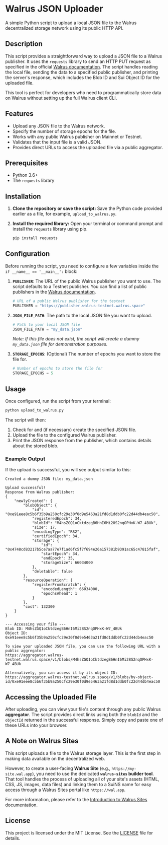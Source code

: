 # Walrus JSON Uploader

A simple Python script to upload a local JSON file to the Walrus decentralized storage network using its public HTTP API.

## Description

This script provides a straightforward way to upload a JSON file to a Walrus publisher. It uses the `requests` library to send an HTTP PUT request as specified in the official [Walrus documentation](https://docs.wal.app/usage/http-api.html). The script handles reading the local file, sending the data to a specified public publisher, and printing the server's response, which includes the Blob ID and Sui Object ID for the uploaded file.

This tool is perfect for developers who need to programmatically store data on Walrus without setting up the full Walrus client CLI.

## Features

-   Upload any JSON file to the Walrus network.
-   Specify the number of storage epochs for the file.
-   Works with any public Walrus publisher on Mainnet or Testnet.
-   Validates that the input file is a valid JSON.
-   Provides direct URLs to access the uploaded file via a public aggregator.

## Prerequisites

-   Python 3.6+
-   The `requests` library

## Installation

1.  **Clone the repository or save the script:**
    Save the Python code provided earlier as a file, for example, `upload_to_walrus.py`.

2.  **Install the required library:**
    Open your terminal or command prompt and install the `requests` library using pip.

    ```bash
    pip install requests
    ```

## Configuration

Before running the script, you need to configure a few variables inside the `if __name__ == '__main__':` block:

1.  **`PUBLISHER`**: The URL of the public Walrus publisher you want to use. The script defaults to a Testnet publisher. You can find a list of public publishers in the [Walrus documentation](https://docs.wal.app/usage/http-api.html#using-a-public-aggregator-or-publisher).

    ```python
    # URL of a public Walrus publisher for the testnet
    PUBLISHER = "https://publisher.walrus-testnet.walrus.space"
    ```

2.  **`JSON_FILE_PATH`**: The path to the local JSON file you want to upload.

    ```python
    # Path to your local JSON file
    JSON_FILE_PATH = "my_data.json"
    ```
    *Note: If this file does not exist, the script will create a dummy `my_data.json` file for demonstration purposes.*

3.  **`STORAGE_EPOCHS`**: (Optional) The number of epochs you want to store the file for.

    ```python
    # Number of epochs to store the file for
    STORAGE_EPOCHS = 5
    ```

## Usage

Once configured, run the script from your terminal:

```bash
python upload_to_walrus.py
```

The script will then:
1.  Check for and (if necessary) create the specified JSON file.
2.  Upload the file to the configured Walrus publisher.
3.  Print the JSON response from the publisher, which contains details about the stored blob.

### Example Output

If the upload is successful, you will see output similar to this:

```
Created a dummy JSON file: my_data.json

Upload successful!
Response from Walrus publisher:
{
    "newlyCreated": {
        "blobObject": {
            "id": "0xe91eee8c5b6f35b9a250cfc29e30f0d9e5463a21fd8d1ddb0fc22d44db4eac50",
            "registeredEpoch": 34,
            "blobId": "M4hsZGQ1oCktdzegB6HnI6Mi28S2nqOPHxK-W7_4BUk",
            "size": 17,
            "encodingType": "RS2",
            "certifiedEpoch": 34,
            "storage": {
                "id": "0x4748cd83217b5ce7aa77e7f1ad6fc5f7f694e26a157381b9391ac65c47815faf",
                "startEpoch": 34,
                "endEpoch": 35,
                "storageSize": 66034000
            },
            "deletable": false
        },
        "resourceOperation": {
            "registerFromScratch": {
                "encodedLength": 66034000,
                "epochsAhead": 1
            }
        },
        "cost": 132300
    }
}

--- Accessing your file ---
Blob ID: M4hsZGQ1oCktdzegB6HnI6Mi28S2nqOPHxK-W7_4BUk
Object ID: 0xe91eee8c5b6f35b9a250cfc29e30f0d9e5463a21fd8d1ddb0fc22d44db4eac50

To view your uploaded JSON file, you can use the following URL with a public aggregator:
https://aggregator.walrus-testnet.walrus.space/v1/blobs/M4hsZGQ1oCktdzegB6HnI6Mi28S2nqOPHxK-W7_4BUk

Alternatively, you can access it by its object ID:
https://aggregator.walrus-testnet.walrus.space/v1/blobs/by-object-id/0xe91eee8c5b6f35b9a250cfc29e30f0d9e5463a21fd8d1ddb0fc22d44db4eac50
```

## Accessing the Uploaded File

After uploading, you can view your file's content through any public Walrus **aggregator**. The script provides direct links using both the `blobId` and the `objectId` returned in the successful response. Simply copy and paste one of these URLs into your browser.

## A Note on Walrus Sites

This script uploads a file to the Walrus storage layer. This is the first step in making data available on the decentralized web.

However, to create a user-facing **Walrus Site** (e.g., `https://my-site.wal.app`), you need to use the dedicated **`walrus-sites` builder tool**. That tool handles the process of uploading all of your site's assets (HTML, CSS, JS, images, data files) and linking them to a SuiNS name for easy access through a Walrus Sites portal like `https://wal.app`.

For more information, please refer to the [Introduction to Walrus Sites](https://docs.wal.app/walrus-sites/intro.html) documentation.

## License

This project is licensed under the MIT License. See the [LICENSE](LICENSE) file for details.